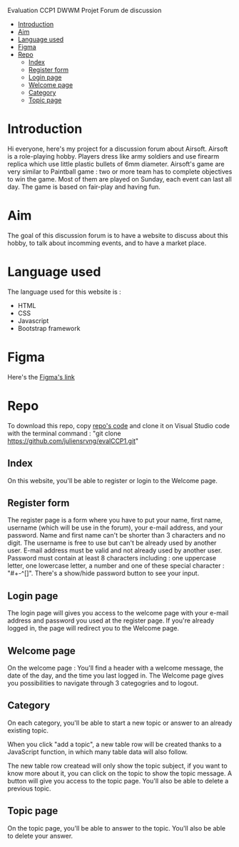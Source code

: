 Evaluation CCP1 DWWM
Projet Forum de discussion

- [Introduction](#introduction)
- [Aim](#aim)
- [Language used](#language-used)
- [Figma](#figma)
- [Repo](#repo)
  - [Index](#index)
  - [Register form](#register-form)
  - [Login page](#login-page)
  - [Welcome page](#welcome-page)
  - [Category](#category)
  - [Topic page](#topic-page)


#  Introduction
Hi everyone, here's my project for a discussion forum about Airsoft. Airsoft is a role-playing hobby. Players dress like army soldiers and use firearm replica which use little plastic bullets of 6mm diameter. Airsoft's game are very similar to Paintball game : two or more team has to complete objectives to win the game. Most of them are played on Sunday, each event can last all day. The game is based on fair-play and having fun.

# Aim
The goal of this discussion forum is to have a website to discuss about this hobby, to talk about incomming events, and to have a market place.

# Language used
The language used for this website is :
 - HTML
 - CSS
 - Javascript
 - Bootstrap framework

# Figma

Here's the [Figma's link](https://www.figma.com/file/iCkI0YaRPMRXaTaldxz31C/Untitled?type=design&node-id=0%3A1&mode=design&t=dcf2ROrfQb8LPvEz-1)

# Repo

To download this repo, copy [repo's code](https://github.com/juliensrvng/evalCCP1.git) and clone it on Visual Studio code with the terminal command :
"git clone https://github.com/juliensrvng/evalCCP1.git"

## Index

On this website, you'll be able to register or login to the Welcome page.

## Register form

The register page is a form where you have to put your name, first name, username (which will be use in the forum), your e-mail address, and your password. Name and first name can't be shorter than 3 characters and no digit. The username is free to use but can't be already used by another user. E-mail address must be valid and not already used by another user. Password must contain at least 8 characters including : one uppercase letter, one lowercase letter, a number and one of these special character : "#+-^[]". There's a show/hide password button to see your input.

## Login page

The login page will gives you access to the welcome page with your e-mail address and password you used at the register page. If you're already logged in, the page will redirect you to the Welcome page.

## Welcome page

On the welcome page :
You'll find a header with a welcome message, the date of the day, and the time you last logged in. The Welcome page gives you possibilities to navigate through 3 categogries and to logout.

## Category

On each category, you'll be able to start a new topic or answer to an already existing topic.

When you click "add a topic", a new table row will be created thanks to a JavaScript function, in which many table data will also follow.

The new table row createad will only show the topic subject, if you want to know more about it, you can click on the topic to show the topic message. A button will give you access to the topic page. You'll also be able to delete a previous topic.

## Topic page

On the topic page, you'll be able to answer to the topic. You'll also be able to delete your answer.
